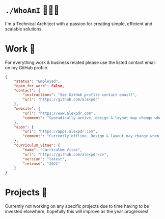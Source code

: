 # `./WhoAmI` 👨🏼‍💻
I'm a Technical Architect with a passion for creating simple, efficient and scalable solutions.


# Work 💼
For everything work & business related please use the listed contact email on my GitHub profile. 
```json
{
    "status": "Employed",
    "open_for_work": False,
    "contact": {
        "instructions": "See GitHub profile contact email!",
        "url": "https://github.com/alexpdr"
    },
    "website": {
        "url": "https://www.alexpdr.com",
        "comment": "Sporadically active, design & layout may change when I feel like it."
    },
    "apps": {
        "url": "https://apps.alexpdr.com",
        "comment": "Currently offline. Design & layout may change when I feel like it."
    },
    "curriculum_vitae": {
        "name": "Curriculum Vitae",
        "url": "https://github.com/alexpdr/cv",
        "version": "latest",
        "release": "2021"
    }
}
```

# Projects 🚀
Currently not working on any specific projects due to time having to be invested elsewhere,
hopefully this will improve as the year progresses!
